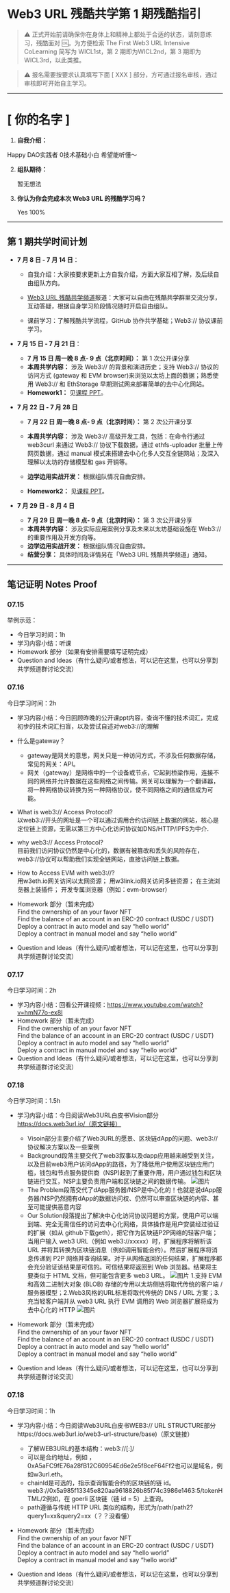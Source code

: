 # Web3 URL 残酷共学第 1 期残酷指引

> ⚠️ 正式开始前请确保你在身体上和精神上都处于合适的状态，请刻意练习，残酷面对 🆒。为方便检索 The First Web3 URL Intensive CoLearning 简写为 WICL1st，第 2 期即为WICL2nd，第 3 期即为 WICL3rd，以此类推。

> ⚠️ 报名需要按要求认真填写下面 [ XXX ] 部分，方可通过报名审核，通过审核即可开始自主学习。

---

# [ 你的名字 ]

1. **自我介绍：**

Happy DAO实践者 0技术基础小白 希望能听懂～

2. **组队期待：**

   暂无想法

3. **你认为你会完成本次 Web3 URL 的残酷学习吗？**

   Yes 100%

---

## 第 1 期共学时间计划

- **7 月 8 日 - 7 月 14 日**：

  - 自我介绍：大家按要求更新上方自我介绍，方面大家互相了解，及后续自由组队方向。

  -  [Web3 URL 残酷共学频道](https://t.me/LXDAO/8748)报道：大家可以自由在残酷共学群里交流分享，互动答疑，根据自身学习阶段情况随时开启自由组队。

  - 课前学习：了解残酷共学流程，GitHub 协作共学基础；Web3:// 协议课前学习。

- **7 月 15 日 - 7 月 21 日**：

  - **7 月 15 日 周一晚 8 点- 9 点（北京时间）：** 第 1 次公开课分享
  - **本周共学内容：** 涉及 Web3://  的背景和演进历史；支持 Web3://  协议的访问方式 (gateway 和 EVM browser)来浏览以太坊上面的数据；熟悉使用 Web3://  和 EthStorage 早期测试网来部署简单的去中心化网站。
  - **Homework1：** 见[课程 PPT](https://docs.google.com/presentation/d/1egJUKJrjC9wjkmOF9sLBkTSwHpd6hl8FXkWehPW7kFk/edit#slide=id.g1754f50a55c_0_11)。

- **7 月 22 日 - 7 月 28 日**
  - **7 月 22 日 周一晚 8 点- 9 点（北京时间）：** 第 2 次公开课分享

  - **本周共学内容：** 涉及 Web3://  高级开发工具，包括：在命令行通过 web3curl 来通过 Web3://  协议下载数据，通过 ethfs-uploader 批量上传网页数据，通过 manual 模式来搭建去中心化多人交互全链网站；及深入理解以太坊的存储模型和 gas 开销等。
  - **边学边用实战开发：** 根据组队情况自由安排。
  - **Homework2：** 见[课程 PPT](https://docs.google.com/presentation/d/1egJUKJrjC9wjkmOF9sLBkTSwHpd6hl8FXkWehPW7kFk/edit#slide=id.g1754f50a55c_0_11)。

- **7 月 29 日 - 8 月 4 日**
  - **7 月 29 日 周一晚 8 点- 9 点（北京时间）：** 第 3 次公开课分享
  - **本周共学内容：** 涉及实际应用案例分享及未来以太坊基础设施在 Web3://  的重要作用及开发方向等。
  - **边学边用实战开发：** 根据组队情况自由安排。
  - **结营分享：** 具体时间及详情另在「Web3 URL 残酷共学频道」通知。

---

## 笔记证明 Notes Proof
<!-- Content_START --> 
### 07.15

举例示范：

- 今日学习时间：1h
- 学习内容小结：听课
- Homework 部分（如果有安排需要填写证明完成）
- Question and Ideas（有什么疑问/或者想法，可以记在这里，也可以分享到共学频道群讨论交流）



### 07.16

今日学习时间：2h
- 学习内容小结：今日回顾昨晚的公开课ppt内容，查询不懂的技术词汇，完成初步的技术词汇扫盲，以及尝试自述对web3://的理解
 - 什么是gateway？   
   - gateway是网关的意思，网关只是一种访问方式，不涉及任何数据存储，常见的网关：API。  
   - 网关（gateway）是网络中的一个设备或节点，它起到桥梁作用，连接不同的网络并允许数据在这些网络之间传输。网关可以理解为一个翻译器，将一种网络协议转换为另一种网络协议，使不同网络之间的通信成为可能。
 - What is web3:// Access Protocol?   
以web3://开头的网址是一个可以通过调用合约访问链上数据的网站，核心是定位链上资源，无需以第三方中心化访问协议如DNS/HTTP/IPFS为中介.
 - why web3:// Access Protocol?   
目前我们访问协议仍然是中心化的，数据有被篡改和丢失的风险存在，web3://协议可以帮助我们实现全链网站，直接访问链上数据。
 - How to Access EVM with web3://?   
用w3eth.io网关访问以太网资源；
用w3link.io网关访问多链资源；
在主流浏览器上装插件；
开发专属浏览器（例如：evm-browser）

- Homework 部分（暂未完成）   
Find the ownership of an your favor NFT    
Find the balance of an account in an ERC-20 contract (USDC / USDT)    
Deploy a contract in auto model and say “hello world”    
Deploy a contract in manual model and say “hello world”    
- Question and Ideas（有什么疑问/或者想法，可以记在这里，也可以分享到共学频道群讨论交流）

### 07.17

今日学习时间：2h

- 学习内容小结：回看公开课视频：https://www.youtube.com/watch?v=hmN77o-ex8I
- Homework 部分（暂未完成）  
Find the ownership of an your favor NFT    
Find the balance of an account in an ERC-20 contract (USDC / USDT)    
Deploy a contract in auto model and say “hello world”    
Deploy a contract in manual model and say “hello world”    
- Question and Ideas（有什么疑问/或者想法，可以记在这里，也可以分享到共学频道群讨论交流）

### 07.18

今日学习时间：1.5h

- 学习内容小结：今日阅读Web3URL白皮书Vision部分 https://docs.web3url.io/（原文链接）
  - Visoin部分主要介绍了Web3URL的愿景、区块链dApp的问题、web3://协议解决方案以及一些案例
  - Background段落主要交代了web3叙事以及dapp应用越来越受到关注，以及目前web3用户访问dApp的路径，为了降低用户使用区块链应用门槛，钱包和节点服务提供商（NSP)起到了重要作用，用户通过钱包和区块链进行交互，NSP主要负责用户端和区块链之间的数据传输。
   ![图片](https://github.com/user-attachments/assets/a07b0619-9e1b-4a19-93a5-f7d1b244230f)
  - The Problem段落交代了dApp服务器/NSP是中心化的！也就是说dApp服务器/NSP仍然拥有dApp的数据访问权、仍然可以审查区块链的内容、甚至可能提供恶意内容
  - Our Solution段落提出了解决中心化访问协议问题的方案，使用户可以端到端、完全无需信任的访问去中心化网络，具体操作是用户安装经过验证的扩展（如从 github下载geth），把它作为区块链P2P网络的轻客户端；当用户输入 web3 URL（例如 web3://xxxxx）时，扩展程序将解析该 URL 并将其转换为区块链消息（例如调用智能合约）。然后扩展程序将消息传递到 P2P 网络并查询结果。对于从网络返回的任何结果，扩展程序都会充分验证该结果是可信的。可信结果将返回到 Web 浏览器。结果将主要类似于 HTML 文档，但可能包含更多 web3 URL。
![图片](https://github.com/user-attachments/assets/7e20bd97-ba14-43ef-8785-7720dd481345)
1.支持 EVM 和高效二进制大对象 (BLOB) 存储的专用以太坊侧链将取代传统的客户端 / 服务器模型；2.Web3风格的URL标准将取代传统的 DNS / URL 方案；3.充当轻客户端并从 web3 URL 执行 EVM 调用的 Web 浏览器扩展将成为去中心化的 HTTP
![图片](https://github.com/user-attachments/assets/d649ed66-4456-4022-b606-bc0ecedbba3a)

- Homework 部分（暂未完成）  
Find the ownership of an your favor NFT    
Find the balance of an account in an ERC-20 contract (USDC / USDT)    
Deploy a contract in auto model and say “hello world”    
Deploy a contract in manual model and say “hello world”    
- Question and Ideas（有什么疑问/或者想法，可以记在这里，也可以分享到共学频道群讨论交流）

### 07.18

今日学习时间：1h

- 学习内容小结：今日阅读Web3URL白皮书WEB3:// URL STRUCTURE部分https://docs.web3url.io/web3-url-structure/base)（原文链接）
  - 了解WEB3URL的基本结构：web3://<contract>[:<chainId>]/<path>
  - <contract>可以是合约地址，例如 ，0xA5aFC9fE76a28fB12C60954Ed6e2e5f8ceF64Ff2也可以是域名，例如w3url.eth。
  - chainId是可选的，指示查询智能合约的区块链的链 id。web3://0x5a985f13345e820aa9618826b85f74c3986e1463:5/tokenHTML/2例如，在 goerli 区块链（链 id = 5）上查询。
  - path遵循与传统 HTTP URL 类似的结构，形式为/path/path2?query1=xx&query2=xx（？？没看懂）

- Homework 部分（暂未完成）  
Find the ownership of an your favor NFT    
Find the balance of an account in an ERC-20 contract (USDC / USDT)    
Deploy a contract in auto model and say “hello world”    
Deploy a contract in manual model and say “hello world”    
- Question and Ideas（有什么疑问/或者想法，可以记在这里，也可以分享到共学频道群讨论交流）





<!-- Content_END -->
